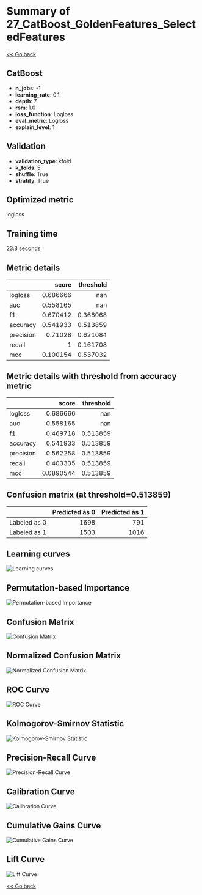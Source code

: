 # Summary of 27_CatBoost_GoldenFeatures_SelectedFeatures

[<< Go back](../README.md)


## CatBoost
- **n_jobs**: -1
- **learning_rate**: 0.1
- **depth**: 7
- **rsm**: 1.0
- **loss_function**: Logloss
- **eval_metric**: Logloss
- **explain_level**: 1

## Validation
 - **validation_type**: kfold
 - **k_folds**: 5
 - **shuffle**: True
 - **stratify**: True

## Optimized metric
logloss

## Training time

23.8 seconds

## Metric details
|           |    score |   threshold |
|:----------|---------:|------------:|
| logloss   | 0.686666 |  nan        |
| auc       | 0.558165 |  nan        |
| f1        | 0.670412 |    0.368068 |
| accuracy  | 0.541933 |    0.513859 |
| precision | 0.71028  |    0.621084 |
| recall    | 1        |    0.161708 |
| mcc       | 0.100154 |    0.537032 |


## Metric details with threshold from accuracy metric
|           |     score |   threshold |
|:----------|----------:|------------:|
| logloss   | 0.686666  |  nan        |
| auc       | 0.558165  |  nan        |
| f1        | 0.469718  |    0.513859 |
| accuracy  | 0.541933  |    0.513859 |
| precision | 0.562258  |    0.513859 |
| recall    | 0.403335  |    0.513859 |
| mcc       | 0.0890544 |    0.513859 |


## Confusion matrix (at threshold=0.513859)
|              |   Predicted as 0 |   Predicted as 1 |
|:-------------|-----------------:|-----------------:|
| Labeled as 0 |             1698 |              791 |
| Labeled as 1 |             1503 |             1016 |

## Learning curves
![Learning curves](learning_curves.png)

## Permutation-based Importance
![Permutation-based Importance](permutation_importance.png)
## Confusion Matrix

![Confusion Matrix](confusion_matrix.png)


## Normalized Confusion Matrix

![Normalized Confusion Matrix](confusion_matrix_normalized.png)


## ROC Curve

![ROC Curve](roc_curve.png)


## Kolmogorov-Smirnov Statistic

![Kolmogorov-Smirnov Statistic](ks_statistic.png)


## Precision-Recall Curve

![Precision-Recall Curve](precision_recall_curve.png)


## Calibration Curve

![Calibration Curve](calibration_curve_curve.png)


## Cumulative Gains Curve

![Cumulative Gains Curve](cumulative_gains_curve.png)


## Lift Curve

![Lift Curve](lift_curve.png)



[<< Go back](../README.md)
